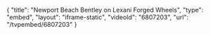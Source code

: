 {
    "title": "Newport Beach Bentley on Lexani Forged Wheels",
    "type": "embed",
    "layout": "iframe-static",
    "videoId": "6807203",
    "url": "\/tvpembed\/6807203"
}